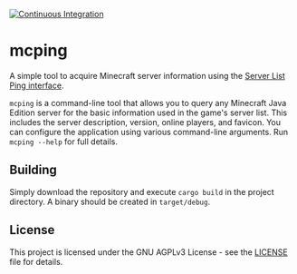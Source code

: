 [![Continuous Integration](https://github.com/IoanThomas/mcping/actions/workflows/ci.yml/badge.svg)](https://github.com/IoanThomas/mcping/actions/workflows/ci.yml)

# mcping
A simple tool to acquire Minecraft server information using the [Server List Ping interface](https://wiki.vg/Server_List_Ping).

`mcping` is a command-line tool that allows you to query any Minecraft Java Edition server for the basic information used in the game's server list.
This includes the server description, version, online players, and favicon.
You can configure the application using various command-line arguments.
Run `mcping --help` for full details.

## Building
Simply download the repository and execute `cargo build` in the project directory.
A binary should be created in `target/debug`.

## License
This project is licensed under the GNU AGPLv3 License - see the [LICENSE](LICENSE) file for details.

